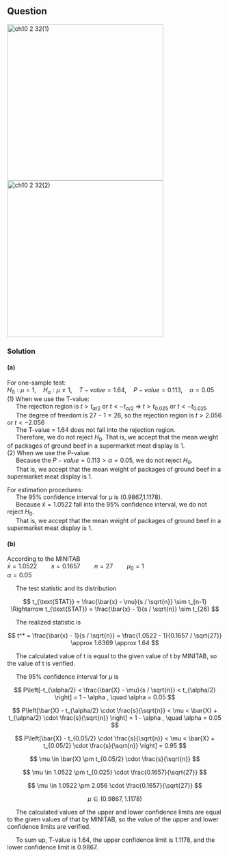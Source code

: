 ## Question

<img width="365" alt="ch10 2 32(1)" src="https://github.com/user-attachments/assets/a8449983-760f-41ea-8a56-84080ddc8c88" />
<br>
<img width="365" alt="ch10 2 32(2)" src="https://github.com/user-attachments/assets/323e5ae0-ac77-4d82-8d27-b74f9026b103" />

### Solution

#### (a)

For one-sample test:  
$H_0:\mu=1, \quad H_a:\mu \neq 1, \quad T-value = 1.64, \quad P-value = 0.113, \quad \alpha = 0.05$  
(1) When we use the T-value:  
$\quad$ The rejection region is $t>t_{\alpha/2}$ or $t<-t_{\alpha/2}$ $\Rightarrow$ $t>t_{0.025}$ or $t<-t_{0.025}$  
$\quad$ The degree of freedom is $27-1=26$, so the rejection region is $t>2.056$ or $t<-2.056$  
$\quad$ The T-value = 1.64 does not fall into the rejection region.  
$\quad$ Therefore, we do not reject $H_0$. That is, we accept that the mean weight of packages of ground beef in a supermarket meat display is 1.  
(2) When we use the P-value:  
$\quad$ Because the $P-value = 0.113 > \alpha = 0.05$, we do not reject $H_0$.  
$\quad$ That is, we accept that the mean weight of packages of ground beef in a supermarket meat display is 1.  
    
For estimation procedures:  
$\quad$ The 95% confidence interval for $\mu$ is (0.9867,1.1178).  
$\quad$ Because $\bar{x} = 1.0522$ fall into the 95% confidence interval, we do not reject $H_0$.  
$\quad$ That is, we accept that the mean weight of packages of ground beef in a supermarket meat display is 1.  




#### (b)  

According to the MINITAB  
$\bar{x} = 1.0522 \quad  \quad s = 0.1657 \quad  \quad n = 27 \quad \quad \mu_0=1$  
$\alpha = 0.05$  

$\quad$ The test statistic and its distribution  

$$
t_{\text{STAT}} = \frac{\bar{x} - \mu}{s / \sqrt{n}} \sim t_{n-1} \Rightarrow t_{\text{STAT}} = \frac{\bar{x} - 1}{s / \sqrt{n}} \sim t_{26}
$$

$\quad$ The realized statistic is

$$
t^* = \frac{\bar{x} - 1}{s / \sqrt{n}} = \frac{1.0522 - 1}{0.1657 / \sqrt{27}} \approx 1.6369 \approx 1.64
$$

$\quad$ The calculated value of t is equal to the given value of t by MINITAB, so the value of t is verified.

$\quad$ The 95% confidence interval for $\mu$ is 

$$
P\left[-t_{\alpha/2} < \frac{\bar{X} - \mu}{s / \sqrt{n}} < t_{\alpha/2} \right] = 1 - \alpha , \quad \alpha = 0.05
$$

$$
P\left[\bar{X} - t_{\alpha/2} \cdot \frac{s}{\sqrt{n}} < \mu < \bar{X} + t_{\alpha/2} \cdot \frac{s}{\sqrt{n}} \right] = 1 - \alpha , \quad \alpha = 0.05
$$

$$
P\left[\bar{X} - t_{0.05/2} \cdot \frac{s}{\sqrt{n}} < \mu < \bar{X} + t_{0.05/2} \cdot \frac{s}{\sqrt{n}} \right] = 0.95  
$$

$$
\mu \in \bar{X} \pm t_{0.05/2} \cdot \frac{s}{\sqrt{n}}  
$$

$$
\mu \in 1.0522 \pm t_{0.025} \cdot \frac{0.1657}{\sqrt{27}}
$$

$$
\mu \in 1.0522 \pm 2.056 \cdot \frac{0.1657}{\sqrt{27}}
$$

$$
\mu \in (0.9867,1.1178)
$$

$\quad$ The calculated values of the upper and lower confidence limits are equal to the given values of that by MINITAB, so the value of the upper and lower confidence limits are verified.


$\quad$ To sum up, T-value is 1.64, the upper confidence limit is 1.1178, and the lower confidence limit is 0.9867.
